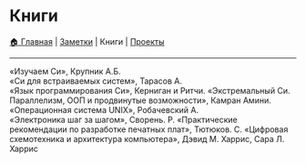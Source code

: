 # Книги
[🏠 Главная](https://github.com/codekote/about) |
[Заметки](https://github.com/codekote/about/blob/main/notes.md) |
Книги |
[Проекты](https://github.com/codekote/about/blob/main/projects.md)

___


«Изучаем Си», Крупник А.Б.  
«Си для встраиваемых систем», Тарасов А.  
«Язык программирования Си», Керниган и Ритчи. 
«Экстремальный Си. Параллелизм, ООП и продвинутые возможности», Камран Амини. 
«Операционная система UNIX», Робачевский А.  
«Электроника шаг за шагом», Сворень. Р. 
«Практические рекомендации по разработке печатных плат», Тютюков. С. 
«Цифровая схемотехника и архитектура компьютера», Дэвид М. Харрис, Сара Л. Харрис
